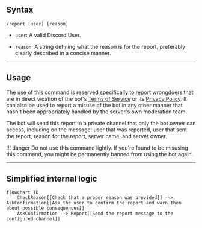 ## Syntax
`/report [user] [reason]`

- `user`: A valid Discord User.

- `reason`: A string defining what the reason is for the report, preferably clearly
            described in a concise manner.

---

## Usage
The use of this command is reserved specifically to report wrongdoers that are in
direct vioation of the bot's [Terms of Service](../../legal/tos.md) or its
[Privacy Policy](../../legal/privacy_policy.md). It can also be used to report a
misuse of the bot in any other manner that hasn't been appropriately handled by the
server's own moderation team.

The bot will send this report to a private channel that only the bot owner can access,
including on the message: user that was reported, user that sent the report, reason for
the report, server name, and server owner.

!!! danger
    Do not use this command lightly. If you're found to be misusing this command, you
    might be permanently banned from using the bot again.

---

## Simplified internal logic
```mermaid
flowchart TD
    CheckReason[[Check that a proper reason was provided]] --> AskConfirmation[[Ask the user to confirm the report and warn them about possible consequences]]
    AskConfirmation --> Report[[Send the report message to the configured channel]]
```